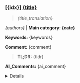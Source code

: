 ### [{idx}] [{title}]({url})
> *{title_translation}*

*{authors}* | **Main category: {cate}**

**Keywords:** {keywords}

**Comment:** {comment}

> **TL;DR:** {tldr}

**AI_Comments:** {ai_comment}

<details>
  <summary>Details</summary>

**Motivation:** {motivation}

**Method:** {method}

**Result:** {result}

**Conclusion:** {conclusion}

> **ai_Abstract:** {ai_summary}

> **摘要翻译:** {translation}

</details>
